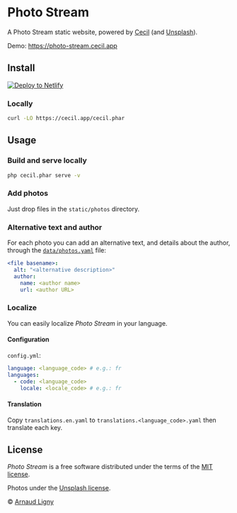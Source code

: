 # Photo Stream

A Photo Stream static website, powered by [Cecil](https://cecil.app) (and [Unsplash](https://unsplash.com)).

Demo: https://photo-stream.cecil.app

## Install

[![Deploy to Netlify](https://www.netlify.com/img/deploy/button.svg)](https://app.netlify.com/start/deploy?repository=https://github.com/Cecilapp/photo-stream)

### Locally

```bash
curl -LO https://cecil.app/cecil.phar
```

## Usage

### Build and serve locally

```bash
php cecil.phar serve -v
```

### Add photos

Just drop files in the `static/photos` directory.

### Alternative text and author

For each photo you can add an alternative text, and details about the author, through the [`data/photos.yaml`](data/photos.yaml) file:

```yaml
<file basename>:
  alt: "<alternative description>"
  author:
    name: <author name>
    url: <author URL>
```

### Localize

You can easily localize _Photo Stream_ in your language.

#### Configuration

`config.yml`:

```yaml
language: <language_code> # e.g.: fr
languages:
  - code: <language_code>
    locale: <locale_code> # e.g.: fr
```

#### Translation

Copy `translations.en.yaml` to `translations.<language_code>.yaml` then translate each key.

## License

_Photo Stream_ is a free software distributed under the terms of the [MIT license](LICENSE).

Photos under the [Unsplash license](https://unsplash.com/license).

© [Arnaud Ligny](https://arnaudligny.fr)

